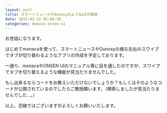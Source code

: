 ```yaml
---
layout: post
title: スマートニュースやGunosyのようなUIの実装
date: 2015-02-22 05:09:50
categories: monaca onsen-ui
---
```

<p>お世話になります。</p>

<p>はじめてmonacaを使って、スマートニュースやGunosyの様な左右のスワイプでタブが切り替わるようなアプリの作成を予定しております。</p>

<p>一通り、monacaやONSEN UIのマニュアル等に目を通したのですが、スワイプでタブを切り替えるような機能が見当たりませんでした。</p>

<p>もし出来るならコードをお教えいただけないでしょうか？もしくはそのようなコードが公開されているのでしたらご教授願います。（検索しましたが見当たりませんでした…。）</p>

<p>以上、恐縮ではございますがよろしくお願いいたします。</p>
